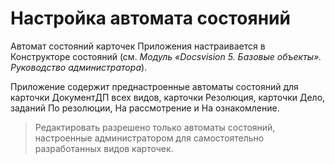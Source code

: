 # Настройка автомата состояний

Автомат состояний карточек Приложения настраивается в Конструкторе состояний (см. *Модуль «Docsvision 5. Базовые объекты». Руководство администратора*). 

Приложение содержит преднастроенные автоматы состояний для карточки ДокументДП всех видов, карточки Резолюция, карточки Дело, заданий По резолюции, На рассмотрение и На ознакомление.

> Редактировать разрешено только автоматы состояний, настроенные администратором для самостоятельно разработанных видов карточек.